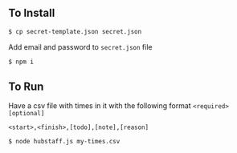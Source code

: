 
## To Install

```bash
$ cp secret-template.json secret.json
```

Add email and password to `secret.json` file

```bash
$ npm i
```

## To Run

Have a csv file with times in it with the following format `<required>` `[optional]`

```
<start>,<finish>,[todo],[note],[reason]
```

```bash
$ node hubstaff.js my-times.csv
```
